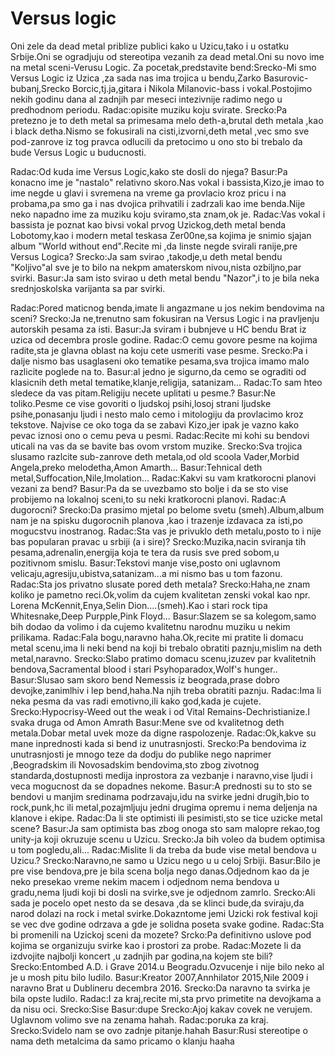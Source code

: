 # Versus logic
Oni zele da dead metal priblize publici kako u Uzicu,tako i u ostatku Srbije.Oni se ogradjuju od stereotipa vezanih za dead metal.Oni su novo ime na metal sceni-Verusu Logic.
Za pocetak,predstavite bend:Srecko-Mi smo Versus Logic iz Uzica ,za sada nas ima trojica u bendu,Zarko Basurovic-bubanj,Srecko Borcic,tj.ja,gitara i Nikola Milanovic-bass i vokal.Postojimo nekih godinu dana al zadnjih par meseci intezivnije radimo nego u predhodnom periodu.
Radac:opisite muziku  koju svirate.
Srecko:Pa pretezno je to deth metal sa primesama melo deth-a,brutal deth metala ,kao i black detha.Nismo se fokusirali na cisti,izvorni,deth metal ,vec smo sve pod-zanrove iz tog pravca odlucili da pretocimo u ono sto bi trebalo da bude Versus Logic u buducnosti.

Radac:Od kuda ime Versus Logic,kako ste dosli do njega?
Basur:Pa konacno ime je "nastalo" relativno skoro.Nas vokal i bassista,Kizo,je imao to ime negde u glavi i svremena na vreme ga provlacio kroz pricu i na probama,pa smo ga i nas dvojica prihvatili i zadrzali kao ime benda.Nije neko napadno ime za muziku koju sviramo,sta znam,ok je.
Radac:Vas vokal i bassista je poznat kao bivsi vokal prvog Uzickog,deth metal benda Lobotomy,kao i modern metal teskasa Zer00ne,sa kojima je snimio sjajan album "World without end".Recite mi ,da linste negde svirali ranije,pre Versus Logica?
Srecko:Ja sam svirao ,takodje,u deth metal bendu "Koljivo"al sve je to bilo na nekpm amaterskom nivou,nista ozbiljno,par svirki.
Basur:Ja sam isto svirao u deth metal bendu "Nazor",i to je bila neka srednjoskolska varijanta sa par svirki.

Radac:Pored maticnog benda,imate li angazmane u jos nekim bendovima na sceni?
Srecko:Ja ne,trenutno sam fokusiran na Versus  Logic i na pravljenju autorskih pesama za isti.
Basur:Ja sviram i bubnjeve u HC bendu Brat iz uzica od decembra prosle godine.
Radac:O cemu govore pesme na kojima radite,sta je glavna oblast na koju cete usmeriti vase pesme.
Srecko:Pa i dalje nismo bas usaglaseni oko tematike pesama,sva trojica imamo malo razlicite poglede na to.
Basur:al jedno je sigurno,da cemo se ograditi od klasicnih deth metal tematike,klanje,religija, satanizam...
Radac:To sam hteo sledece da vas pitam.Religiju necete uplitati u pesme.?
Basur:Ne toliko.Pesme ce vise govoriti o ljudskoj psihi,losoj strani ljudske psihe,ponasanju ljudi i nesto malo cemo i mitologiju da provlacimo kroz tekstove. Najvise ce oko toga da se zabavi Kizo,jer ipak je vazno kako pevac iznosi ono o cemu peva u pesmi.
Radac:Recite mi kohi su bendovi uticali na vas da se bavite bas ovom vrstom muzike.
Srecko:Sva trojica slusamo razlcite sub-zanrove deth metala,od old scoola Vader,Morbid Angela,preko melodetha,Amon Amarth...
Basur:Tehnical deth metal,Suffocation,Nile,Imolation...
Radac:Kakvi su vam kratkorocni planovi vezani za bend?
Basur:Pa da se uvezbamo sto bolje i da se sto vise probijemo na lokalnoj sceni,to su neki kratkorocni planovi.
Radac:A dugorocni?
Srecko:Da prasimo mjetal po belome svetu (smeh).Album,album nam je na spisku dugorocnih planova ,kao i trazenje izdavaca  za isti,po mogucstvu inostranog.
Radac:Sta vas je privuklo deth metalu,posto to i nije bas popularan pravac u srbiji (a i sire)?
Srecko:Muzika,nacin sviranja tih pesama,adrenalin,energija koja te tera da rusis sve pred sobom,u pozitivnom smislu.
Basur:Tekstovi manje vise,posto oni uglavnom velicaju,agresiju,ubistva,satanizam...a mi nismo bas u tom fazonu.
Radac:Sta jos privatno slusate pored deth metala?
Srecko:Haha,ne znam koliko je pametno reci.Ok,volim da cujem kvalitetan zenski vokal kao npr. Lorena McKennit,Enya,Selin Dion....(smeh).Kao i stari rock tipa Whitesnake,Deep Purpple,Pink Floyd...
Basur:Slazem se sa kolegom,samo bih dodao da volimo i da cujemo kvalitetnu narodnu muziku u nekim prilikama.
Radac:Fala bogu,naravno haha.Ok,recite mi pratite li domacu metal scenu,ima li neki bend na koji bi trebalo obratiti paznju,mislim na deth metal,naravno.
Srecko:Slabo pratimo domacu scenu,izuzev par kvalitetnih bendova,Sacramental blood i stari Psyhoparadox,Wolf's hunger..
Basur:Slusao sam skoro bend Nemessis iz beograda,prase dobro devojke,zanimlhiv i lep bend,haha.Na njih treba obratiti paznju.
Radac:Ima li neka pesma da vas radi emotivno,ili kako god,kada je cujete.
Srecko:Hypocrisy-Weed out the weak i od Vital Remains-Dechristianize.I svaka druga od Amon Amrath
Basur:Mene sve od kvalitetnog deth metala.Dobar metal uvek moze da digne raspolozenje.
Radac:Ok,kakve su mane inprednosti kada si bend iz unutrasnjosti.
Srecko:Pa bendovima iz unutrasnjosti je mnogo teze da dodju do publike nego naprimer ,Beogradskim ili Novosadskim bendovima,sto zbog zivotnog standarda,dostupnosti medija inprostora za vezbanje i naravno,vise ljudi i veca mogucnost da se dopadnes nekome.
Basur:A prednosti su to sto se bendovi u manjim sredinama podrzavaju,idu na svirke jedni drugih,bio to rock,punk,hc ili metal,pozajmljuju jedni drugima opremu i nema deljenja na klanove i ekipe.
Radac:Da li ste optimisti ili pesimisti,sto se tice uzicke metal scene?
Basur:Ja sam optimista bas zbog onoga sto sam malopre rekao,tog unity-ja koji okruzuje scenu u Uzicu.
Srecko:Ja bih voleo da budem optimisa u tom pogledu,ali...
Radac:Mislite li da treba da bude vise metal bendova u Uzicu.?
Srecko:Naravno,ne samo u Uzicu nego u u celoj Srbiji.
Basur:Bilo je pre vise bendova,pre je bila scena bolja nego danas.Odjednom kao da je neko presekao vreme nekim macem i odjednom nema bendova u gradu,nema ljudi koji bi dosli na svirke,sve je odjednom zamrlo.
Srecko:Ali sada je pocelo opet nesto da se desava ,da se klinci bude,da sviraju,da narod dolazi na rock i metal svirke.Dokazntome jemi Uzicki rok festival koji se vec dve godine odrzava a gde je solidna poseta svake godine.
Radac:Sta bi promenili na Uzickoj sceni da mozete?
Srcko:Pa definitivno uslove pod kojima se organizuju svirke kao i prostori za probe.
Radac:Mozete li da izdvojite najbolji koncert ,u zadnjih par godina,na kojem ste bili?
Srecko:Entombed A.D. i Grave 2014.u Beogradu.Ozvucenje i nije bilo neko al je u mosh pitu bilo ludilo.
Basur:Kreator 2007,Annhilator 2015,Nile 2009 i naravno Brat u Dublineru decembra 2016.
Srecko:Da naravno ta svirka je bila opste ludilo.
Radac:I za kraj,recite mi,sta prvo primetite na devojkama a da nisu oci.
Srecko:Sise
Basur:dupe
Srecko:Ajoj kakav covek ne verujem.
Uglavnom volimo sve na zenama hahah.
Radac:poruka za kraj.
Srecko:Svidelo nam se ovo zadnje pitanje.hahah
Basur:Rusi stereotipe o nama deth metalcima da samo pricamo o klanju haaha

